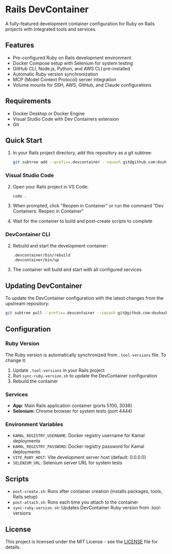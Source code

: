 # Rails DevContainer

A fully-featured development container configuration for Ruby on Rails projects with integrated tools and services.

## Features

- Pre-configured Ruby on Rails development environment
- Docker Compose setup with Selenium for system testing
- GitHub CLI, Node.js, Python, and AWS CLI pre-installed
- Automatic Ruby version synchronization
- MCP (Model Context Protocol) server integration
- Volume mounts for SSH, AWS, GitHub, and Claude configurations

## Requirements

- Docker Desktop or Docker Engine
- Visual Studio Code with Dev Containers extension
- Git

## Quick Start

1. In your Rails project directory, add this repository as a git subtree:
   ```bash
   git subtree add --prefix=.devcontainer --squash git@github.com:douhashi/devcontainer-rails.git
   ```

### Visual Studio Code

2. Open your Rails project in VS Code:
   ```bash
   code .
   ```

3. When prompted, click "Reopen in Container" or run the command "Dev Containers: Reopen in Container"

4. Wait for the container to build and post-create scripts to complete

### DevContainer CLI

2. Rebuild and start the development container:
   ```bash
   .devcontainer/bin/rebuild
   .devcontainer/bin/up
   ```

3. The container will build and start with all configured services

## Updating DevContainer

To update the DevContainer configuration with the latest changes from the upstream repository:

```bash
git subtree pull --prefix=.devcontainer --squash git@github.com:douhashi/devcontainer-rails.git main
```

## Configuration

### Ruby Version

The Ruby version is automatically synchronized from `.tool-versions` file. To change it:
1. Update `.tool-versions` in your Rails project
2. Run `sync-ruby-version.sh` to update the DevContainer configuration
3. Rebuild the container

### Services

- **App**: Main Rails application container (ports 5100, 3036)
- **Selenium**: Chrome browser for system tests (port 4444)

### Environment Variables

- `KAMAL_REGISTRY_USERNAME`: Docker registry username for Kamal deployments
- `KAMAL_REGISTRY_PASSWORD`: Docker registry password for Kamal deployments
- `VITE_RUBY_HOST`: Vite development server host (default: 0.0.0.0)
- `SELENIUM_URL`: Selenium server URL for system tests

## Scripts

- `post-create.sh`: Runs after container creation (installs packages, tools, Rails setup)
- `post-attach.sh`: Runs each time you attach to the container
- `sync-ruby-version.sh`: Updates DevContainer Ruby version from .tool-versions

## License

This project is licensed under the MIT License - see the [LICENSE](LICENSE) file for details.
